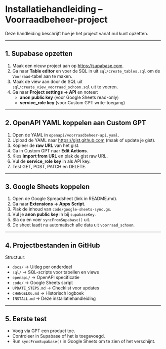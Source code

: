 # Installatiehandleiding – Voorraadbeheer-project

Deze handleiding beschrijft hoe je het project vanaf nul kunt opzetten.

---

## 1. Supabase opzetten

1. Maak een nieuw project aan op https://supabase.com.
2. Ga naar **Table editor** en voer de SQL in uit `sql/create_tables.sql` om de `Voorraad`-tabel aan te maken.
3. Maak de view aan door de SQL uit `sql/create_view_voorraad_schoon.sql` uit te voeren.
4. Ga naar **Project settings → API** en noteer:
   - **anon public key** (voor Google Sheets read-only)
   - **service_role key** (voor Custom GPT write-toegang)

---

## 2. OpenAPI YAML koppelen aan Custom GPT

1. Open de YAML in `openapi/voorraadbeheer-api.yaml`.
2. Upload de YAML naar https://gist.github.com (maak of update je gist).
3. Kopieer de **raw URL** van het gist.
4. Ga in Custom GPT naar **Edit Actions**.
5. Kies **Import from URL** en plak de gist raw URL.
6. Vul de **service_role key** in als API key.
7. Test GET, POST, PATCH en DELETE.

---

## 3. Google Sheets koppelen

1. Open de Google Spreadsheet (link in README.md).
2. Ga naar **Extensions → Apps Script**.
3. Plak de inhoud van `code/google-sheets-sync.gs`.
4. Vul je **anon public key** in bij `supabaseKey`.
5. Sla op en voer `syncFromSupabase()` uit.
6. De sheet laadt nu automatisch alle data uit `voorraad_schoon`.

---

## 4. Projectbestanden in GitHub

Structuur:
- `docs/` → Uitleg per onderdeel
- `sql/` → SQL-scripts voor tabellen en views
- `openapi/` → OpenAPI specificatie
- `code/` → Google Sheets script
- `UPDATE_STEPS.md` → Checklist voor updates
- `CHANGELOG.md` → Historisch logboek
- `INSTALL.md` → Deze installatiehandleiding

---

## 5. Eerste test

- Voeg via GPT een product toe.
- Controleer in Supabase of het is toegevoegd.
- Run `syncFromSupabase()` in Google Sheets om te zien of het verschijnt.
